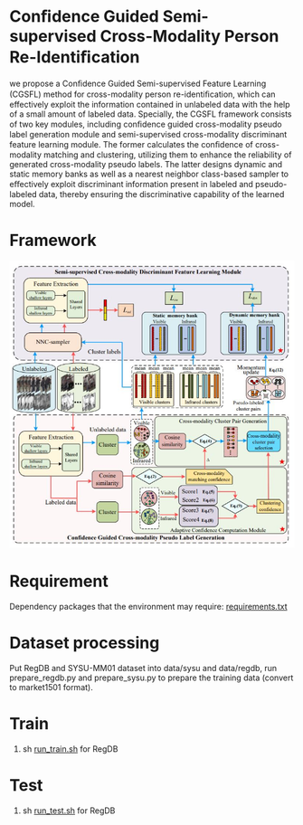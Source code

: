 # Conﬁdence Guided Semi-supervised Cross-Modality Person Re-Identiﬁcation
we propose a Conﬁdence Guided Semi-supervised Feature Learning (CGSFL) method for cross-modality person re-identiﬁcation, which can effectively exploit the information contained in unlabeled data with the help of a small amount of labeled data. Specially, the CGSFL framework consists of two key modules, including conﬁdence guided cross-modality pseudo label
generation module and semi-supervised cross-modality discriminant feature learning module. The former calculates the conﬁdence of cross-modality matching and clustering, utilizing them to enhance the reliability of generated cross-modality pseudo labels. The latter designs dynamic and static memory banks as well as a nearest neighbor class-based sampler to eﬀectively
exploit discriminant information present in labeled and pseudo-labeled data, thereby ensuring the discriminative capability of the learned model.

# Framework
![framework](Framework.JPG)

# Requirement
Dependency packages that the environment may require: [requirements.txt](./requirements.txt)

# Dataset processing
Put RegDB and SYSU-MM01 dataset into data/sysu and data/regdb, run  prepare\_regdb.py and prepare\_sysu.py to prepare the training data (convert to market1501 format).

# Train 
1. sh [run\_train.sh](run_train.sh) for RegDB

# Test 
1. sh [run\_test.sh](./run_test.sh) for RegDB
